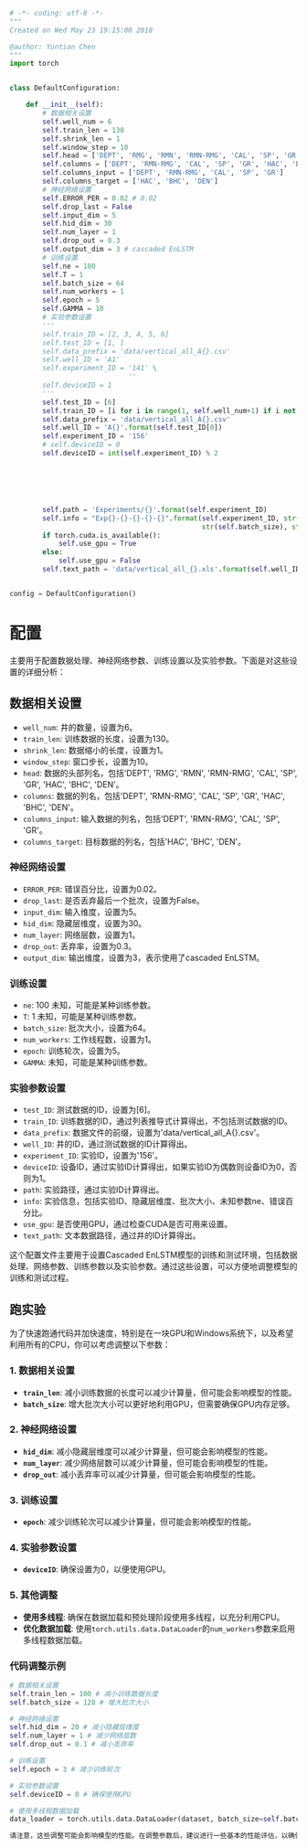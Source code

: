 ```python
# -*- coding: utf-8 -*-
"""
Created on Wed May 23 19:15:00 2018

@author: Yuntian Chen
"""
import torch


class DefaultConfiguration:

    def __init__(self):
        # 数据相关设置
        self.well_num = 6
        self.train_len = 130
        self.shrink_len = 1
        self.window_step = 10
        self.head = ['DEPT', 'RMG', 'RMN', 'RMN-RMG', 'CAL', 'SP', 'GR', 'HAC', 'BHC', 'DEN']
        self.columns = ['DEPT', 'RMN-RMG', 'CAL', 'SP', 'GR', 'HAC', 'BHC', 'DEN']
        self.columns_input = ['DEPT', 'RMN-RMG', 'CAL', 'SP', 'GR']
        self.columns_target = ['HAC', 'BHC', 'DEN']
        # 神经网络设置
        self.ERROR_PER = 0.02 # 0.02
        self.drop_last = False
        self.input_dim = 5
        self.hid_dim = 30
        self.num_layer = 1
        self.drop_out = 0.3
        self.output_dim = 3 # cascaded EnLSTM
        # 训练设置
        self.ne = 100
        self.T = 1
        self.batch_size = 64
        self.num_workers = 1
        self.epoch = 5
        self.GAMMA = 10
        # 实验参数设置
        '''
        self.train_ID = [2, 3, 4, 5, 6]
        self.test_ID = [1, ]
        self.data_prefix = 'data/vertical_all_A{}.csv'
        self.well_ID = 'A1'
        self.experiment_ID = '141' \
                             ''
        self.deviceID = 1
        '''
        self.test_ID = [6]
        self.train_ID = [i for i in range(1, self.well_num+1) if i not in self.test_ID]
        self.data_prefix = 'data/vertical_all_A{}.csv'
        self.well_ID = 'A{}'.format(self.test_ID[0])
        self.experiment_ID = '156'
        # self.deviceID = 0
        self.deviceID = int(self.experiment_ID) % 2






        self.path = 'Experiments/{}'.format(self.experiment_ID)
        self.info = "Exp{}-{}-{}-{}-{}".format(self.experiment_ID, str(self.hid_dim),
                                               str(self.batch_size), str(self.ne), str(self.ERROR_PER))
        if torch.cuda.is_available():
            self.use_gpu = True
        else:
            self.use_gpu = False
        self.text_path = 'data/vertical_all_{}.xls'.format(self.well_ID)


config = DefaultConfiguration()

```

# 配置

主要用于配置数据处理、神经网络参数、训练设置以及实验参数。下面是对这些设置的详细分析：

## 数据相关设置

- `well_num`: 井的数量，设置为6。
- `train_len`: 训练数据的长度，设置为130。
- `shrink_len`: 数据缩小的长度，设置为1。
- `window_step`: 窗口步长，设置为10。
- `head`: 数据的头部列名，包括'DEPT', 'RMG', 'RMN', 'RMN-RMG', 'CAL', 'SP', 'GR', 'HAC', 'BHC', 'DEN'。
- `columns`: 数据的列名，包括'DEPT', 'RMN-RMG', 'CAL', 'SP', 'GR', 'HAC', 'BHC', 'DEN'。
- `columns_input`: 输入数据的列名，包括'DEPT', 'RMN-RMG', 'CAL', 'SP', 'GR'。
- `columns_target`: 目标数据的列名，包括'HAC', 'BHC', 'DEN'。

### 神经网络设置

- `ERROR_PER`: 错误百分比，设置为0.02。
- `drop_last`: 是否丢弃最后一个批次，设置为False。
- `input_dim`: 输入维度，设置为5。
- `hid_dim`: 隐藏层维度，设置为30。
- `num_layer`: 网络层数，设置为1。
- `drop_out`: 丢弃率，设置为0.3。
- `output_dim`: 输出维度，设置为3，表示使用了cascaded EnLSTM。

### 训练设置

- `ne`: 100 未知，可能是某种训练参数。
- `T`: 1 未知，可能是某种训练参数。
- `batch_size`: 批次大小，设置为64。
- `num_workers`: 工作线程数，设置为1。
- `epoch`: 训练轮次，设置为5。
- `GAMMA`: 未知，可能是某种训练参数。

### 实验参数设置

- `test_ID`: 测试数据的ID，设置为[6]。
- `train_ID`: 训练数据的ID，通过列表推导式计算得出，不包括测试数据的ID。
- `data_prefix`: 数据文件的前缀，设置为'data/vertical_all_A{}.csv'。
- `well_ID`: 井的ID，通过测试数据的ID计算得出。
- `experiment_ID`: 实验ID，设置为'156'。
- `deviceID`: 设备ID，通过实验ID计算得出，如果实验ID为偶数则设备ID为0，否则为1。
- `path`: 实验路径，通过实验ID计算得出。
- `info`: 实验信息，包括实验ID、隐藏层维度、批次大小、未知参数ne、错误百分比。
- `use_gpu`: 是否使用GPU，通过检查CUDA是否可用来设置。
- `text_path`: 文本数据路径，通过井的ID计算得出。

这个配置文件主要用于设置Cascaded EnLSTM模型的训练和测试环境，包括数据处理、网络参数、训练参数以及实验参数。通过这些设置，可以方便地调整模型的训练和测试过程。

## 跑实验

为了快速跑通代码并加快速度，特别是在一块GPU和Windows系统下，以及希望利用所有的CPU，你可以考虑调整以下参数：

### 1. 数据相关设置

- **`train_len`**: 减小训练数据的长度可以减少计算量，但可能会影响模型的性能。
- **`batch_size`**: 增大批次大小可以更好地利用GPU，但需要确保GPU内存足够。

### 2. 神经网络设置

- **`hid_dim`**: 减小隐藏层维度可以减少计算量，但可能会影响模型的性能。
- **`num_layer`**: 减少网络层数可以减少计算量，但可能会影响模型的性能。
- **`drop_out`**: 减小丢弃率可以减少计算量，但可能会影响模型的性能。

### 3. 训练设置

- **`epoch`**: 减少训练轮次可以减少计算量，但可能会影响模型的性能。

### 4. 实验参数设置

- **`deviceID`**: 确保设置为0，以便使用GPU。

### 5. 其他调整

- **使用多线程**: 确保在数据加载和预处理阶段使用多线程，以充分利用CPU。
- **优化数据加载**: 使用`torch.utils.data.DataLoader`的`num_workers`参数来启用多线程数据加载。

### 代码调整示例

```python
# 数据相关设置
self.train_len = 100 # 减小训练数据长度
self.batch_size = 128 # 增大批次大小

# 神经网络设置
self.hid_dim = 20 # 减小隐藏层维度
self.num_layer = 1 # 减少网络层数
self.drop_out = 0.1 # 减小丢弃率

# 训练设置
self.epoch = 3 # 减少训练轮次

# 实验参数设置
self.deviceID = 0 # 确保使用GPU

# 使用多线程数据加载
data_loader = torch.utils.data.DataLoader(dataset, batch_size=self.batch_size, shuffle=True, num_workers=4)

请注意，这些调整可能会影响模型的性能。在调整参数后，建议进行一些基本的性能评估，以确保模型的性能满足你的需求。
